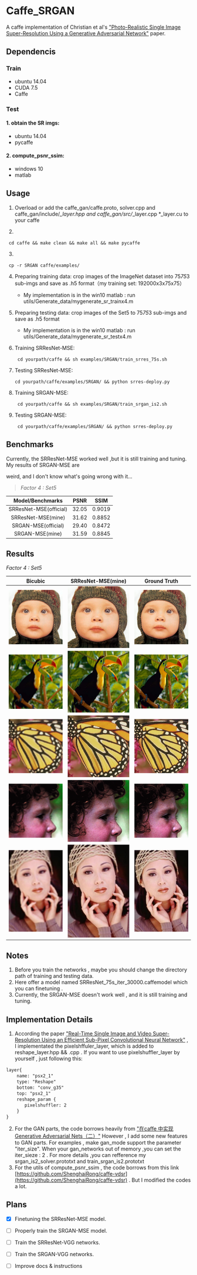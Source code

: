 # Caffe_SRGAN #
A caffe implementation of Christian et al's ["Photo-Realistic Single Image Super-Resolution Using a Generative Adversarial Network"](https://arxiv.org/abs/1609.04802/ "https://arxiv.org/abs/1609.04802/") paper.
## Dependencis
### Train
* ubuntu 14.04
* CUDA 7.5
* Caffe

### Test ###
#### 1. obtain the SR imgs:
* ubuntu 14.04
* pycaffe

#### 2. compute\_psnr\_ssim:
* windows 10
* matlab

## Usage
1. Overload or add the caffe\_gan/caffe.proto, solver.cpp and  caffe\_gan/include/*_layer.hpp and caffe\_gan/src/*_layer.cpp *_layer.cu  to your caffe

2. ​
```
 cd caffe && make clean && make all && make pycaffe 
```

3.  ​
```
 cp -r SRGAN caffe/examples/ 
```

4. Preparing training data: crop images of the ImageNet dataset into 75*75*3 sub-imgs and save as .h5  format（my training set: 192000x3x75x75）
   * My implementation is in the win10 matlab : run utils/Generate_data/mygenerate_sr_trainx4.m

5. Preparing testing data: crop images of the Set5 to 75*75*3 sub-imgs and save as .h5 format
   * My implementation is in the win10 matlab : run utils/Generate_data/mygenerate_sr_testx4.m
6. Training SRResNet-MSE:
   ```
    cd yourpath/caffe && sh examples/SRGAN/train_srres_75s.sh
   ```

7. Testing SRResNet-MSE:
   ``` 
   cd yourpath/caffe/examples/SRGAN/ && python srres-deploy.py 
   ```

8. Training SRGAN-MSE:
   ```
    cd yourpath/caffe && sh examples/SRGAN/train_srgan_is2.sh 
   ```

9. Testing SRGAN-MSE:
   ```
    cd yourpath/caffe/examples/SRGAN/ && python srres-deploy.py 
   ```
## Benchmarks
Currently, the SRResNet-MSE worked well ,but it is still training and tuning. My results of SRGAN-MSE are

weird, and I don't know what's going wrong with it...

 > *Factor 4 : Set5*

|    Model/Benchmarks    | PSNR  |  SSIM  |
| :--------------------: | :---: | :----: |
| SRResNet-MSE(official) | 32.05 | 0.9019 |
|   SRResNet-MSE(mine)   | 31.62 | 0.8852 |
|  SRGAN-MSE(official)   | 29.40 | 0.8472 |
|    SRGAN-MSE(mine)     | 31.59 | 0.8845 |

## Results
*Factor 4 : Set5*

|                 Bicubic                  |            SRResNet-MSE(mine)            |               Ground Truth               |
| :--------------------------------------: | :--------------------------------------: | :--------------------------------------: |
| ![Alt text](./SRGAN/Set5_sr/baby_bicubicx4.bmp) | ![Alt text](./SRGAN/Set5_sr/srres-mse_1.bmp) | ![Alt text](./SRGAN/Set5_sr/baby_GT.bmp) |
| ![Alt text](./SRGAN/Set5_sr/bird_bicubicx4.bmp) | ![Alt text](./SRGAN/Set5_sr/srres-mse_2.bmp) | ![Alt text](./SRGAN/Set5_sr/bird_GT.bmp) |
| ![Alt text](./SRGAN/Set5_sr/butterfly_bicubicx4.bmp) | ![Alt text](./SRGAN/Set5_sr/srres-mse_3.bmp) | ![Alt text](./SRGAN/Set5_sr/butterfly_GT.bmp) |
| ![Alt text](./SRGAN/Set5_sr/head_bicubic4.bmp) | ![Alt text](./SRGAN/Set5_sr/srres-mse_4.bmp) | ![Alt text](./SRGAN/Set5_sr/head_GT.bmp) |
| ![Alt text](./SRGAN/Set5_sr/woman_bicubicx4.bmp) | ![Alt text](./SRGAN/Set5_sr/srres-mse_5.bmp) | ![Alt text](./SRGAN/Set5_sr/woman_GT.bmp) |


## Notes
1. Before you train the networks , maybe you should change the  directory path of training and testing data. 
2. Here offer a model named SRResNet_75s_iter_30000.caffemodel which you can finetuning .
3. Currently, the SRGAN-MSE doesn't work well , and it is still training and tuning. 

## Implementation Details
1.  According the paper ["Real-Time Single Image and Video Super-Resolution Using an Efficient
  Sub-Pixel Convolutional Neural Network"](http://www.cv-foundation.org/openaccess/content_cvpr_2016/papers/Shi_Real-Time_Single_Image_CVPR_2016_paper.pdf) , I implementated the pixelshffuler_layer, which is added to reshape_layer.hpp && .cpp . If you want to use pixelshuffler_layer by yourself , just following this:
```
layer{
    name: "psx2_1"
    type: "Reshape"
    bottom: "conv_g35"
    top: "psx2_1"
    reshape_param {
       pixelshuffler: 2
    }
}
```

2. For the GAN parts, the code borrows heavily from ["在caffe 中实现Generative Adversarial Nets（二）"](http://blog.csdn.net/seven_first/article/details/53100325) However , I add some new features to GAN parts. For examples , make gan_mode support the parameter "iter\_size". When your  gan_networks out of memory ,you can set the iter\_sieze : 2 . For more details ,you can refference my srgan_is2\_solver.prototxt and train_srgan_is2.prototxt
3. For the utils of compute_psnr\_ssim , the code borrows from this link [https://github.com/ShenghaiRong/caffe-vdsr](https://github.com/ShenghaiRong/caffe-vdsr) . But I modified the codes a lot.

## Plans
* [x] Finetuning the SRResNet-MSE model.
* [ ] Properly train the SRGAN-MSE model.
* [ ] Train the SRResNet-VGG networks.
* [ ] Train the SRGAN-VGG networks.
* [ ] Improve docs & instructions







​     


